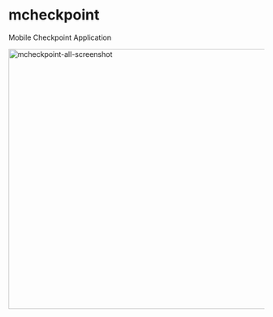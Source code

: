 # mcheckpoint
Mobile Checkpoint Application

<img width="512" height="512" alt="mcheckpoint-all-screenshot" src="https://github.com/user-attachments/assets/75d46f67-f598-4e81-a24e-6acb3f20ac9f" />
